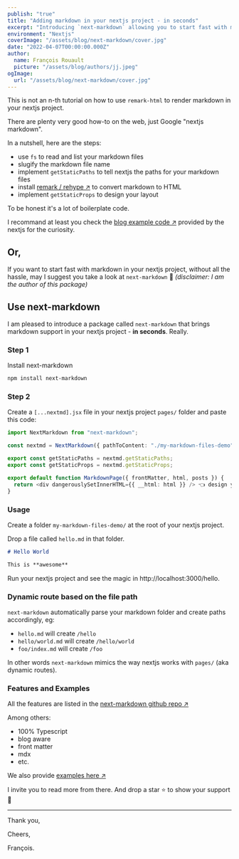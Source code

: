 ```yaml
---
publish: "true"
title: "Adding markdown in your nextjs project - in seconds"
excerpt: "Introducing `next-markdown` allowing you to start fast with markdown files in your nextjs project, without all the hassle."
environment: "Nextjs"
coverImage: "/assets/blog/next-markdown/cover.jpg"
date: "2022-04-07T00:00:00.000Z"
author:
  name: François Rouault
  picture: "/assets/blog/authors/jj.jpeg"
ogImage:
  url: "/assets/blog/next-markdown/cover.jpg"
---
```


This is not an n-th tutorial on how to use `remark-html` to render markdown in your nextjs project.

There are plenty very good how-to on the web, just Google "nextjs markdown".

In a nutshell, here are the steps:

- use `fs` to read and list your markdown files
- slugify the markdown file name
- implement `getStaticPaths` to tell nextjs the paths for your markdown files
- install [remark / rehype ↗](https://github.com/remarkjs/remark-html) to convert markdown to HTML
- implement `getStaticProps` to design your layout

To be honest it's a lot of boilerplate code.

I recommand at least you check the [blog example code ↗](https://github.com/vercel/next.js/tree/canary/examples/blog-starter) provided by the nextjs for the curiosity.

## Or,

If you want to start fast with markdown in your nextjs project, without all the hassle, may I suggest you take a look at `next-markdown` 🤩 _(disclaimer: I am the author of this package)_

## Use next-markdown

I am pleased to introduce a package called `next-markdown` that brings markdown support in your nextjs project - **in seconds**. Really.

### Step 1

Install next-markdown

```bash
npm install next-markdown
```

### Step 2

Create a `[...nextmd].jsx` file in your nextjs project `pages/` folder and paste this code:

```typescript
import NextMarkdown from "next-markdown";

const nextmd = NextMarkdown({ pathToContent: "./my-markdown-files-demo" });

export const getStaticPaths = nextmd.getStaticPaths;
export const getStaticProps = nextmd.getStaticProps;

export default function MarkdownPage({ frontMatter, html, posts }) {
  return <div dangerouslySetInnerHTML={{ __html: html }} /> 👈 design your own layout 🧑‍🎨
}
```

### Usage

Create a folder `my-markdown-files-demo/` at the root of your nextjs project.

Drop a file called `hello.md` in that folder.

```markdown
# Hello World

This is **awesome**
```

Run your nextjs project and see the magic in http://localhost:3000/hello.

### Dynamic route based on the file path

`next-markdown` automatically parse your markdown folder and create paths accordingly, eg:

- `hello.md` will create `/hello`
- `hello/world.md` will create `/hello/world`
- `foo/index.md` will create `/foo`

In other words `next-markdown` mimics the way nextjs works with `pages/` (aka dynamic routes).

### Features and Examples

All the features are listed in the [next-markdown github repo ↗](https://github.com/frouo/next-markdown#features-)

Among others:

- 100% Typescript
- blog aware
- front matter
- mdx
- etc.

We also provide [examples here ↗](https://github.com/frouo/next-markdown/tree/master/examples)

I invite you to read more from there. And drop a star ⭐ to show your support 🙏

---

Thank you,

Cheers,

François.
